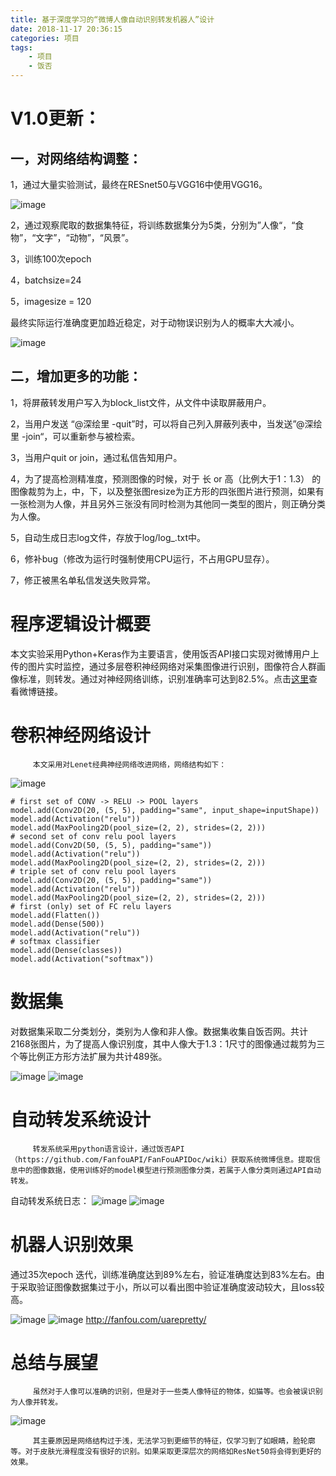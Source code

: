 ```yaml
---
title: 基于深度学习的“微博人像自动识别转发机器人”设计
date: 2018-11-17 20:36:15
categories: 项目
tags:
	- 项目
	- 饭否
---
```

# V1.0更新：
## 一，对网络结构调整：

1，通过大量实验测试，最终在RESnet50与VGG16中使用VGG16。

![image](https://user-images.githubusercontent.com/6647857/43085632-089b2e82-8ece-11e8-9356-4d07fe9e4b6d.png)

2，通过观察爬取的数据集特征，将训练数据集分为5类，分别为”人像“，“食物”，“文字”，“动物”，“风景”。

3，训练100次epoch

4，batchsize=24

5，imagesize = 120

最终实际运行准确度更加趋近稳定，对于动物误识别为人的概率大大减小。

![image](https://user-images.githubusercontent.com/6647857/43085653-19c0ce6a-8ece-11e8-9637-932df9c8fd4f.png)


## 二，增加更多的功能：

1，将屏蔽转发用户写入为block_list文件，从文件中读取屏蔽用户。

2，当用户发送 “@深绘里 -quit”时，可以将自己列入屏蔽列表中，当发送”@深绘里 -join“，可以重新参与被检索。

3，当用户quit or join，通过私信告知用户。

4，为了提高检测精准度，预测图像的时候，对于 长 or 高（比例大于1：1.3） 的图像裁剪为上，中，下，以及整张图resize为正方形的四张图片进行预测，如果有一张检测为人像，并且另外三张没有同时检测为其他同一类型的图片，则正确分类为人像。

5，自动生成日志log文件，存放于log/log_.txt中。

6，修补bug（修改为运行时强制使用CPU运行，不占用GPU显存）。

7，修正被黑名单私信发送失败异常。

 

# 程序逻辑设计概要
本文实验采用Python+Keras作为主要语言，使用饭否API接口实现对微博用户上传的图片实时监控，通过多层卷积神经网络对采集图像进行识别，图像符合人群画像标准，则转发。通过对神经网络训练，识别准确率可达到82.5%。点击[这里](http://fanfou.com/uarepretty)查看微博链接。

# 卷积神经网络设计
         本文采用对Lenet经典神经网络改进网络，网络结构如下：

![image](https://user-images.githubusercontent.com/6647857/43085668-23d52bd0-8ece-11e8-9840-60f3ab0895bb.png)


```
# first set of CONV -> RELU -> POOL layers
model.add(Conv2D(20, (5, 5), padding="same", input_shape=inputShape))
model.add(Activation("relu"))
model.add(MaxPooling2D(pool_size=(2, 2), strides=(2, 2)))
# second set of conv relu pool layers
model.add(Conv2D(50, (5, 5), padding="same"))
model.add(Activation("relu"))
model.add(MaxPooling2D(pool_size=(2, 2), strides=(2, 2)))
# triple set of conv relu pool layers
model.add(Conv2D(20, (5, 5), padding="same"))
model.add(Activation("relu"))
model.add(MaxPooling2D(pool_size=(2, 2), strides=(2, 2)))
# first (only) set of FC relu layers
model.add(Flatten())
model.add(Dense(500))
model.add(Activation("relu"))
# softmax classifier
model.add(Dense(classes))
model.add(Activation("softmax"))
```

# 数据集
对数据集采取二分类划分，类别为人像和非人像。数据集收集自饭否网。共计2168张图片，为了提高人像识别度，其中人像大于1.3：1尺寸的图像通过裁剪为三个等比例正方形方法扩展为共计489张。

![image](https://user-images.githubusercontent.com/6647857/43085721-4395af80-8ece-11e8-8deb-cfc3c134174c.png)
![image](https://user-images.githubusercontent.com/6647857/43085734-4876ae32-8ece-11e8-8194-d92572767926.png)


# 自动转发系统设计
         转发系统采用python语言设计，通过饭否API （https://github.com/FanfouAPI/FanFouAPIDoc/wiki）获取系统微博信息。提取信息中的图像数据，使用训练好的model模型进行预测图像分类，若属于人像分类则通过API自动转发。

自动转发系统日志：
![image](https://user-images.githubusercontent.com/6647857/43085860-9f39dcb2-8ece-11e8-96c6-ea600aefb7ca.png)
![image](https://user-images.githubusercontent.com/6647857/43085874-a2af5354-8ece-11e8-9322-0d3916497a27.png)


# 机器人识别效果
通过35次epoch 迭代，训练准确度达到89%左右，验证准确度达到83%左右。由于采取验证图像数据集过于小，所以可以看出图中验证准确度波动较大，且loss较高。

![image](https://user-images.githubusercontent.com/6647857/43085887-aa83ba98-8ece-11e8-94dd-6ab0ed81e16c.png)
![image](https://user-images.githubusercontent.com/6647857/43085903-b3a38be4-8ece-11e8-92f9-890dec21d1f1.png)
http://fanfou.com/uarepretty/

# 总结与展望
         虽然对于人像可以准确的识别，但是对于一些类人像特征的物体，如猫等。也会被误识别为人像并转发。

![image](https://user-images.githubusercontent.com/6647857/43085923-bd4db520-8ece-11e8-96d6-ae4bc9adc08f.png)

         其主要原因是网络结构过于浅，无法学习到更细节的特征，仅学习到了如眼睛，脸轮廓等。对于皮肤光滑程度没有很好的识别。如果采取更深层次的网络如ResNet50将会得到更好的效果。